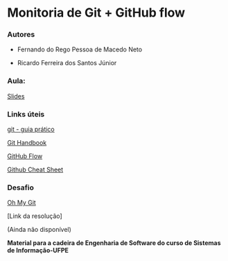 # Monitoria de Git + GitHub flow

### Autores
* Fernando do Rego Pessoa de Macedo Neto

* Ricardo Ferreira dos Santos Júnior

### Aula:

[Slides](https://docs.google.com/presentation/d/1RC-DAB0RbKEU87cNj2qpmQcz4ViXiEVL28MP0zYka3I/edit?usp=sharing)

### Links úteis

[git - guia prático](https://rogerdudler.github.io/git-guide/index.pt_BR.html)

[Git Handbook](https://guides.github.com/introduction/git-handbook/)

[GitHub Flow](https://docs.github.com/en/get-started/quickstart/github-flow)

[Github Cheat Sheet](https://training.github.com/downloads/pt_BR/github-git-cheat-sheet/)


### Desafio

[Oh My Git](https://ohmygit.org/)

[Link da resolução]

(Ainda não disponível)




**Material para a cadeira de Engenharia de Software do curso de Sistemas de Informação-UFPE**
